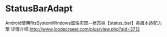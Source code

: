# StatusBarAdapt
Android使用fitsSystemWindows属性实现--状态栏【status_bar】各版本适配方案
详情介绍:http://www.jcodecraeer.com/plus/view.php?aid=3712